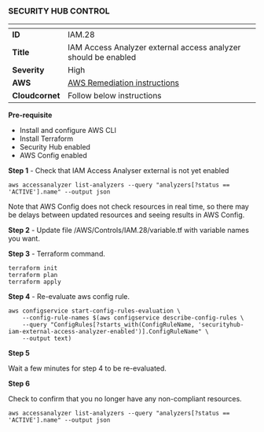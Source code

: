 ### SECURITY HUB CONTROL


| <!-- -->    | <!-- -->    |
|-------------|-------------|
| **ID**  | IAM.28  |
| **Title**  | IAM Access Analyzer external access analyzer should be enabled |
| **Severity**  | High  |
| **AWS**  | [AWS Remediation instructions](https://docs.aws.amazon.com/console/securityhub/IAM.28/remediation)
| **Cloudcornet**  | Follow below instructions |
**Pre-requisite**
- Install and configure AWS CLI
- Install Terraform
- Security Hub enabled
- AWS Config enabled

**Step 1** - Check that IAM Access Analyser external is not yet enabled

```
aws accessanalyzer list-analyzers --query "analyzers[?status == 'ACTIVE'].name" --output json
```

Note that AWS Config does not check resources in real time, so there may be delays between updated resources and seeing results in AWS Config.

**Step 2** - Update file /AWS/Controls/IAM.28/variable.tf with variable names you want.

**Step 3** - Terraform command.

```
terraform init
terraform plan
terraform apply
```

**Step 4** - Re-evaluate aws config rule.

```
aws configservice start-config-rules-evaluation \
    --config-rule-names $(aws configservice describe-config-rules \
    --query "ConfigRules[?starts_with(ConfigRuleName, 'securityhub-iam-external-access-analyzer-enabled')].ConfigRuleName" \
    --output text)
```

**Step 5**

Wait a few minutes for step 4 to be re-evaluated.

**Step 6**

Check to confirm that you no longer have any non-compliant resources.

```
aws accessanalyzer list-analyzers --query "analyzers[?status == 'ACTIVE'].name" --output json
```